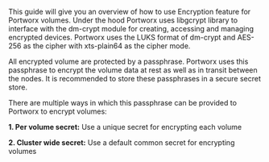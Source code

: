 This guide will give you an overview of how to use Encryption feature for Portworx volumes. Under the hood Portworx uses libgcrypt library to interface with the dm-crypt module for creating, accessing and managing encrypted devices. Portworx uses the LUKS format of dm-crypt and AES-256 as the cipher with xts-plain64 as the cipher mode.

All encrypted volume are protected by a passphrase. Portworx uses this passphrase to encrypt the volume data at rest as well as in transit between the nodes. It is recommended to store these passphrases in a secure secret store.

There are multiple ways in which this passphrase can be provided to Portworx to encrypt volumes:

**1. Per volume secret:** Use a unique secret for encrypting each volume

**2. Cluster wide secret:** Use a default common secret for encrypting volumes
